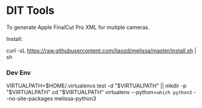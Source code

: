 # DIT Tools

To generate Apple FinalCut Pro XML for mutiple cameras.

Install:

curl -sL https://raw.githubusercontent.com/liaozd/melissa/master/install.sh | sh

### Dev Env

VIRTUALPATH=$HOME/.virtualenvs
test -d "$VIRTUALPATH" || mkdir -p "$VIRTUALPATH"
cd "$VIRTUALPATH"
virtualenv --python=`which python3` --no-site-packages melissa-python3

